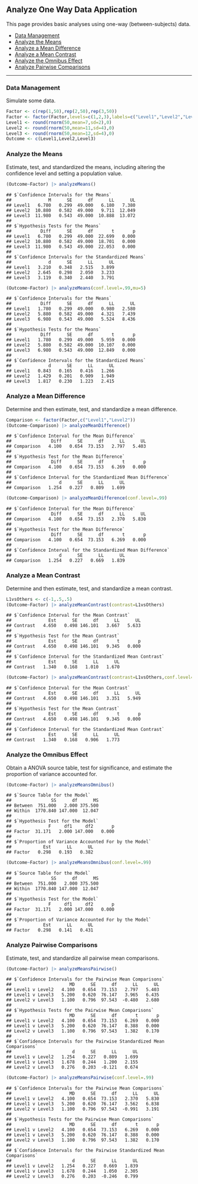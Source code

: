 
## Analyze One Way Data Application

This page provides basic analyses using one-way (between-subjects) data.

- [Data Management](#data-management)
- [Analyze the Means](#analyze-the-means)
- [Analyze a Mean Difference](#analyze-a-mean-difference)
- [Analyze a Mean Contrast](#analyze-a-mean-contrast)
- [Analyze the Omnibus Effect](#analyze-the-omnibus-effect)
- [Analyze Pairwise Comparisons](#analyze-pairwise-comparisons)

------------------------------------------------------------------------

### Data Management

Simulate some data.

``` r
Factor <- c(rep(1,50),rep(2,50),rep(3,50))
Factor <- factor(Factor,levels=c(1,2,3),labels=c("Level1","Level2","Level3"))
Level1 <- round(rnorm(50,mean=7,sd=2),0)
Level2 <- round(rnorm(50,mean=11,sd=4),0)
Level3 <- round(rnorm(50,mean=12,sd=4),0)
Outcome <- c(Level1,Level2,Level3)
```

### Analyze the Means

Estimate, test, and standardized the means, including altering the
confidence level and setting a population value.

``` r
(Outcome~Factor) |> analyzeMeans()
```

    ## $`Confidence Intervals for the Means`
    ##              M      SE      df      LL      UL
    ## Level1   6.780   0.299  49.000   6.180   7.380
    ## Level2  10.880   0.582  49.000   9.711  12.049
    ## Level3  11.980   0.543  49.000  10.888  13.072
    ## 
    ## $`Hypothesis Tests for the Means`
    ##           Diff      SE      df       t       p
    ## Level1   6.780   0.299  49.000  22.699   0.000
    ## Level2  10.880   0.582  49.000  18.701   0.000
    ## Level3  11.980   0.543  49.000  22.053   0.000
    ## 
    ## $`Confidence Intervals for the Standardized Means`
    ##              d      SE      LL      UL
    ## Level1   3.210   0.348   2.515   3.899
    ## Level2   2.645   0.298   2.050   3.233
    ## Level3   3.119   0.340   2.440   3.791

``` r
(Outcome~Factor) |> analyzeMeans(conf.level=.99,mu=5)
```

    ## $`Confidence Intervals for the Means`
    ##           Diff      SE      df      LL      UL
    ## Level1   1.780   0.299  49.000   0.980   2.580
    ## Level2   5.880   0.582  49.000   4.321   7.439
    ## Level3   6.980   0.543  49.000   5.524   8.436
    ## 
    ## $`Hypothesis Tests for the Means`
    ##           Diff      SE      df       t       p
    ## Level1   1.780   0.299  49.000   5.959   0.000
    ## Level2   5.880   0.582  49.000  10.107   0.000
    ## Level3   6.980   0.543  49.000  12.849   0.000
    ## 
    ## $`Confidence Intervals for the Standardized Means`
    ##              d      SE      LL      UL
    ## Level1   0.843   0.165   0.416   1.266
    ## Level2   1.429   0.201   0.909   1.949
    ## Level3   1.817   0.230   1.223   2.415

### Analyze a Mean Difference

Determine and then estimate, test, and standardize a mean difference.

``` r
Comparison <- factor(Factor,c("Level1","Level2"))
(Outcome~Comparison) |> analyzeMeanDifference()
```

    ## $`Confidence Interval for the Mean Difference`
    ##               Diff      SE      df      LL      UL
    ## Comparison   4.100   0.654  73.153   2.797   5.403
    ## 
    ## $`Hypothesis Test for the Mean Difference`
    ##               Diff      SE      df       t       p
    ## Comparison   4.100   0.654  73.153   6.269   0.000
    ## 
    ## $`Confidence Interval for the Standardized Mean Difference`
    ##                  d      SE      LL      UL
    ## Comparison   1.254   0.227   0.809   1.699

``` r
(Outcome~Comparison) |> analyzeMeanDifference(conf.level=.99)
```

    ## $`Confidence Interval for the Mean Difference`
    ##               Diff      SE      df      LL      UL
    ## Comparison   4.100   0.654  73.153   2.370   5.830
    ## 
    ## $`Hypothesis Test for the Mean Difference`
    ##               Diff      SE      df       t       p
    ## Comparison   4.100   0.654  73.153   6.269   0.000
    ## 
    ## $`Confidence Interval for the Standardized Mean Difference`
    ##                  d      SE      LL      UL
    ## Comparison   1.254   0.227   0.669   1.839

### Analyze a Mean Contrast

Determine and then estimate, test, and standardize a mean contrast.

``` r
L1vsOthers <- c(-1,.5,.5)
(Outcome~Factor) |> analyzeMeanContrast(contrast=L1vsOthers)
```

    ## $`Confidence Interval for the Mean Contrast`
    ##              Est      SE      df      LL      UL
    ## Contrast   4.650   0.498 146.101   3.667   5.633
    ## 
    ## $`Hypothesis Test for the Mean Contrast`
    ##              Est      SE      df       t       p
    ## Contrast   4.650   0.498 146.101   9.345   0.000
    ## 
    ## $`Confidence Interval for the Standardized Mean Contrast`
    ##              Est      SE      LL      UL
    ## Contrast   1.340   0.168   1.010   1.670

``` r
(Outcome~Factor) |> analyzeMeanContrast(contrast=L1vsOthers,conf.level=.99)
```

    ## $`Confidence Interval for the Mean Contrast`
    ##              Est      SE      df      LL      UL
    ## Contrast   4.650   0.498 146.101   3.351   5.949
    ## 
    ## $`Hypothesis Test for the Mean Contrast`
    ##              Est      SE      df       t       p
    ## Contrast   4.650   0.498 146.101   9.345   0.000
    ## 
    ## $`Confidence Interval for the Standardized Mean Contrast`
    ##              Est      SE      LL      UL
    ## Contrast   1.340   0.168   0.906   1.773

### Analyze the Omnibus Effect

Obtain a ANOVA source table, test for significance, and estimate the
proportion of variance accounted for.

``` r
(Outcome~Factor) |> analyzeMeansOmnibus()
```

    ## $`Source Table for the Model`
    ##               SS      df      MS
    ## Between  751.000   2.000 375.500
    ## Within  1770.840 147.000  12.047
    ## 
    ## $`Hypothesis Test for the Model`
    ##              F     df1     df2       p
    ## Factor  31.171   2.000 147.000   0.000
    ## 
    ## $`Proportion of Variance Accounted For by the Model`
    ##            Est      LL      UL
    ## Factor   0.298   0.193   0.382

``` r
(Outcome~Factor) |> analyzeMeansOmnibus(conf.level=.99)
```

    ## $`Source Table for the Model`
    ##               SS      df      MS
    ## Between  751.000   2.000 375.500
    ## Within  1770.840 147.000  12.047
    ## 
    ## $`Hypothesis Test for the Model`
    ##              F     df1     df2       p
    ## Factor  31.171   2.000 147.000   0.000
    ## 
    ## $`Proportion of Variance Accounted For by the Model`
    ##            Est      LL      UL
    ## Factor   0.298   0.141   0.431

### Analyze Pairwise Comparisons

Estimate, test, and standardize all pairwise mean comparisons.

``` r
(Outcome~Factor) |> analyzeMeansPairwise()
```

    ## $`Confidence Intervals for the Pairwise Mean Comparisons`
    ##                      MD      SE      df      LL      UL
    ## Level1 v Level2   4.100   0.654  73.153   2.797   5.403
    ## Level1 v Level3   5.200   0.620  76.147   3.965   6.435
    ## Level2 v Level3   1.100   0.796  97.543  -0.480   2.680
    ## 
    ## $`Hypothesis Tests for the Pairwise Mean Comparisons`
    ##                      MD      SE      df       t       p
    ## Level1 v Level2   4.100   0.654  73.153   6.269   0.000
    ## Level1 v Level3   5.200   0.620  76.147   8.388   0.000
    ## Level2 v Level3   1.100   0.796  97.543   1.382   0.170
    ## 
    ## $`Confidence Intervals for the Pairwise Standardized Mean Comparisons`
    ##                       d      SE      LL      UL
    ## Level1 v Level2   1.254   0.227   0.809   1.699
    ## Level1 v Level3   1.678   0.244   1.200   2.155
    ## Level2 v Level3   0.276   0.203  -0.121   0.674

``` r
(Outcome~Factor) |> analyzeMeansPairwise(conf.level=.99)
```

    ## $`Confidence Intervals for the Pairwise Mean Comparisons`
    ##                      MD      SE      df      LL      UL
    ## Level1 v Level2   4.100   0.654  73.153   2.370   5.830
    ## Level1 v Level3   5.200   0.620  76.147   3.562   6.838
    ## Level2 v Level3   1.100   0.796  97.543  -0.991   3.191
    ## 
    ## $`Hypothesis Tests for the Pairwise Mean Comparisons`
    ##                      MD      SE      df       t       p
    ## Level1 v Level2   4.100   0.654  73.153   6.269   0.000
    ## Level1 v Level3   5.200   0.620  76.147   8.388   0.000
    ## Level2 v Level3   1.100   0.796  97.543   1.382   0.170
    ## 
    ## $`Confidence Intervals for the Pairwise Standardized Mean Comparisons`
    ##                       d      SE      LL      UL
    ## Level1 v Level2   1.254   0.227   0.669   1.839
    ## Level1 v Level3   1.678   0.244   1.050   2.305
    ## Level2 v Level3   0.276   0.203  -0.246   0.799
